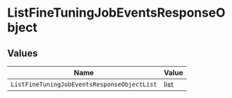 # ListFineTuningJobEventsResponseObject


## Values

| Name                                        | Value                                       |
| ------------------------------------------- | ------------------------------------------- |
| `ListFineTuningJobEventsResponseObjectList` | list                                        |